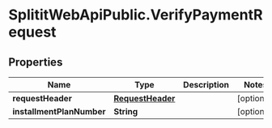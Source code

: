 # SplititWebApiPublic.VerifyPaymentRequest

## Properties

Name | Type | Description | Notes
------------ | ------------- | ------------- | -------------
**requestHeader** | [**RequestHeader**](RequestHeader.md) |  | [optional] 
**installmentPlanNumber** | **String** |  | [optional] 


